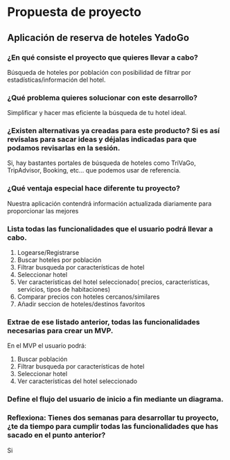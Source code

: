 
# Propuesta de proyecto

## Aplicación de reserva de hoteles YadoGo

### ¿En qué consiste el proyecto que quieres llevar a cabo?

Búsqueda de hoteles por población con posibilidad de filtrar por estadísticas/información del hotel.

### ¿Qué problema quieres solucionar con este desarrollo?

Simplificar y hacer mas eficiente la búsqueda de tu hotel ideal.

### ¿Existen alternativas ya creadas para este producto? Si es así revísalas para sacar ideas y déjalas indicadas para que podamos revisarlas en la sesión.

Si, hay bastantes portales de búsqueda de hoteles como TriVaGo, TripAdvisor, Booking, etc... que podemos usar de referencia.

### ¿Qué ventaja especial hace diferente tu proyecto?

Nuestra aplicación contendrá información actualizada diariamente para proporcionar las mejores 

### Lista todas las funcionalidades que el usuario podrá llevar a cabo.

1. Logearse/Registrarse
2. Buscar hoteles por población
3. Filtrar busqueda por características de hotel
4. Seleccionar hotel
5. Ver características del hotel seleccionado( precios, características, servicios, tipos de habitaciones)
6. Comparar precios con hoteles cercanos/similares
7. Añadir seccion de hoteles/destinos favoritos
 

### Extrae de ese listado anterior, todas las funcionalidades necesarias para crear un MVP.

En el MVP el usuario podrá:

1. Buscar población
2. Filtrar busqueda por características de hotel
3. Seleccionar hotel
4. Ver características del hotel seleccionado


### Define el flujo del usuario de inicio a fin mediante un diagrama.




### Reflexiona: Tienes dos semanas para desarrollar tu proyecto, ¿te da tiempo para cumplir todas las funcionalidades que has sacado en el punto anterior?

Si